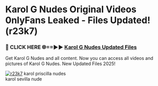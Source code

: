 # Karol G Nudes Original Videos 0nlyFans Leaked - Files Updated! (r23k7)

<h3>🔴 CLICK HERE 🌐==►► <a href="https://tinyurl.com/yrmya6cz" rel="nofollow">Karol G Nudes Updated Files</a></h3>

Get Karol G Nudes and all content. Now you can access all videos and pictures of Karol G Nudes. New Updated Files 2025!

[![r23k7](https://i.imgur.com/FMdXYCs.gif)](https://tinyurl.com/yrmya6cz)
karol priscilla nudes<br>
karol sevilla nude